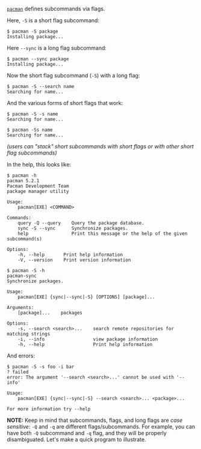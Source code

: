 [`pacman`](https://wiki.archlinux.org/index.php/pacman) defines subcommands via flags.

Here, `-S` is a short flag subcommand:
```console
$ pacman -S package
Installing package...

```

Here `--sync` is a long flag subcommand:
```console
$ pacman --sync package
Installing package...

```

Now the short flag subcommand (`-S`) with a long flag:
```console
$ pacman -S --search name
Searching for name...

```

And the various forms of short flags that work:
```console
$ pacman -S -s name
Searching for name...

$ pacman -Ss name
Searching for name...

```
*(users can "stack" short subcommands with short flags or with other short flag subcommands)*

In the help, this looks like:
```console
$ pacman -h
pacman 5.2.1
Pacman Development Team
package manager utility

Usage:
    pacman[EXE] <COMMAND>

Commands:
    query -Q --query    Query the package database.
    sync -S --sync      Synchronize packages.
    help                Print this message or the help of the given subcommand(s)

Options:
    -h, --help       Print help information
    -V, --version    Print version information

$ pacman -S -h
pacman-sync 
Synchronize packages.

Usage:
    pacman[EXE] {sync|--sync|-S} [OPTIONS] [package]...

Arguments:
    [package]...    packages

Options:
    -s, --search <search>...    search remote repositories for matching strings
    -i, --info                  view package information
    -h, --help                  Print help information

```

And errors:
```console
$ pacman -S -s foo -i bar
? failed
error: The argument '--search <search>...' cannot be used with '--info'

Usage:
    pacman[EXE] {sync|--sync|-S} --search <search>... <package>...

For more information try --help

```

**NOTE:** Keep in mind that subcommands, flags, and long flags are *case sensitive*: `-Q` and `-q` are different flags/subcommands. For example, you can have both `-Q` subcommand and `-q` flag, and they will be properly disambiguated.
Let's make a quick program to illustrate.
